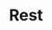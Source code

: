 ---
title: Rest
description: All about rest apis
layout: default
nav_order: 11
parent: Toolbox
has_children: true
permalink: /toolbox/rest/
---